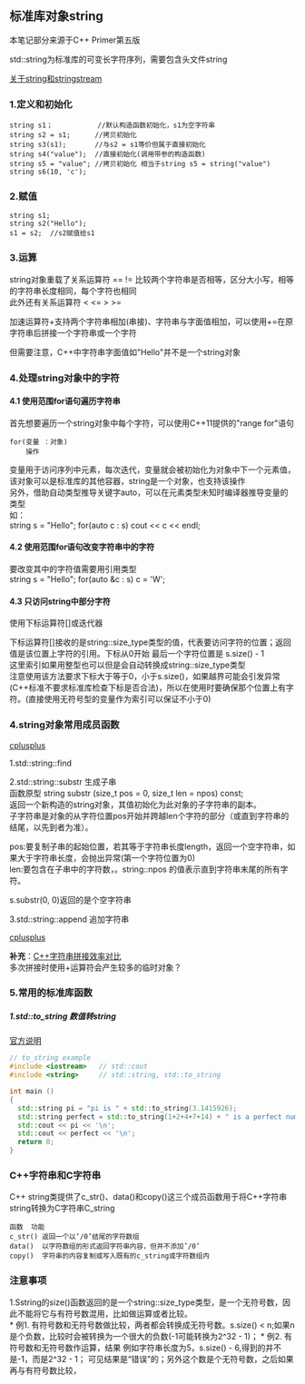 
## 标准库对象string  
本笔记部分来源于C++ Primer第五版

std::string为标准库的可变长字符序列，需要包含头文件string  


[关于string和stringstream](https://blog.csdn.net/shs1992shs/article/details/83051298)  

### 1.定义和初始化  
    string s1；           //默认构造函数初始化，s1为空字符串  
    string s2 = s1;      //拷贝初始化
    string s3(s1);       //与s2 = s1等价但属于直接初始化   
    string s4("value");  //直接初始化(调用带参的构造函数)
    string s5 = "value"; //拷贝初始化 相当于string s5 = string("value")
    string s6(10, 'c');       

### 2.赋值 

    string s1;       
    string s2("Hello");
    s1 = s2;  //s2赋值给s1 



### 3.运算
string对象重载了关系运算符 ==  !=  比较两个字符串是否相等，区分大小写，相等的字符串长度相同，每个字符也相同  
此外还有关系运算符 < <= > >=  

加速运算符+支持两个字符串相加(串接)、字符串与字面值相加，可以使用+=在原字符串后拼接一个字符串或一个字符



但需要注意，C++中字符串字面值如"Hello"并不是一个string对象  

### 4.处理string对象中的字符  

#### 4.1 使用范围for语句遍历字符串

首先想要遍历一个string对象中每个字符，可以使用C++11提供的"range for"语句  
   
    for(变量 ：对象)
        操作
变量用于访问序列中元素，每次迭代，变量就会被初始化为对象中下一个元素值，该对象可以是标准库的其他容器，string是一个对象，也支持该操作  
另外，借助自动类型推导关键字auto，可以在元素类型未知时编译器推导变量的类型  
如：  
    string s = "Hello";
    for(auto c : s)
        cout << c << endl;


#### 4.2 使用范围for语句改变字符串中的字符  
要改变其中的字符值需要用引用类型  
    string s = "Hello";
    for(auto &c : s)
        c = 'W';


#### 4.3 只访问string中部分字符  
使用下标运算符[]或迭代器  

下标运算符[]接收的是string::size_type类型的值，代表要访问字符的位置；返回值是该位置上字符的引用。下标从0开始 最后一个字符位置是 s.size() - 1  
这里索引如果用整型也可以但是会自动转换成string::size_type类型  
注意使用该方法要求下标大于等于0，小于s.size()，如果越界可能会引发异常(C++标准不要求标准库检查下标是否合法)，所以在使用时要确保那个位置上有字符。(直接使用无符号型的变量作为索引可以保证不小于0)  

### 4.string对象常用成员函数  
[cplusplus](https://www.cplusplus.com/reference/string/string/find/)


1.std::string::find  


2.std::string::substr  生成子串  
函数原型 
    string substr (size_t pos = 0, size_t len = npos) const;  
    返回一个新构造的string对象，其值初始化为此对象的子字符串的副本。  
子字符串是对象的从字符位置pos开始并跨越len个字符的部分（或直到字符串的结尾，以先到者为准）。  

pos:要复制子串的起始位置，若其等于字符串长度length，返回一个空字符串，如果大于字符串长度，会抛出异常(第一个字符位置为0)  
len:要包含在子串中的字符数，。string::npos 的值表示直到字符串末尾的所有字符。  

s.substr(0, 0)返回的是个空字符串
 

3.std::string::append  追加字符串  

[cplusplus](https://www.cplusplus.com/reference/string/string/append/)

**补充**：[C++字符串拼接效率对比](https://blog.csdn.net/mijichui2153/article/details/118154341)  
多次拼接时使用+运算符会产生较多的临时对象？


### 5.常用的标准库函数  

##### 1.std::to_string  数值转string
[官方说明](https://www.cplusplus.com/reference/string/to_string/?kw=to_string)

```cpp
// to_string example
#include <iostream>   // std::cout
#include <string>     // std::string, std::to_string

int main ()
{
  std::string pi = "pi is " + std::to_string(3.1415926);
  std::string perfect = std::to_string(1+2+4+7+14) + " is a perfect number";
  std::cout << pi << '\n';
  std::cout << perfect << '\n';
  return 0;
}
```


### C++字符串和C字符串  

C++ string类提供了c_str()、data()和copy()这三个成员函数用于将C++字符串string转换为C字符串C_string  

    函数	功能
    c_str()	返回一个以‘/0’结尾的字符数组
    data()	以字符数组的形式返回字符串内容，但并不添加’/0’
    copy()	字符串的内容复制或写入既有的c_string或字符数组内







### 注意事项  

1.Sstring的size()函数返回的是一个string::size_type类型，是一个无符号数，因此不能将它与有符号数混用，比如做运算或者比较。  
    * 例1. 有符号数和无符号数做比较，两者都会转换成无符号数。s.size() < n;如果n是个负数，比较时会被转换为一个很大的负数(-1可能转换为2^32 - 1)；
    * 例2. 有符号数和无符号数作运算，结果   例如字符串长度为5，s.size() - 6,得到的并不是-1，而是2^32 - 1； 可见结果是“错误”的；另外这个数是个无符号数，之后如果再与有符号数比较，
